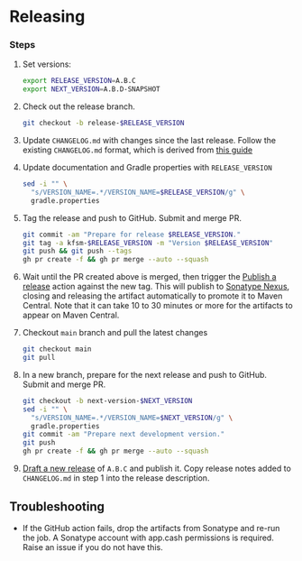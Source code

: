 Releasing
=========

### Steps

1. Set versions:

    ```sh
    export RELEASE_VERSION=A.B.C
    export NEXT_VERSION=A.B.D-SNAPSHOT
    ```

2. Check out the release branch.

    ```sh
    git checkout -b release-$RELEASE_VERSION
    ```

3. Update `CHANGELOG.md` with changes since the last release. Follow the existing `CHANGELOG.md` format, which is
derived from [this guide](https://keepachangelog.com/en/1.0.0/)

4. Update documentation and Gradle properties with `RELEASE_VERSION`

    ```sh
    sed -i "" \
      "s/VERSION_NAME=.*/VERSION_NAME=$RELEASE_VERSION/g" \
      gradle.properties
    ```

5. Tag the release and push to GitHub. Submit and merge PR.

    ```sh
    git commit -am "Prepare for release $RELEASE_VERSION."
    git tag -a kfsm-$RELEASE_VERSION -m "Version $RELEASE_VERSION"
    git push && git push --tags
    gh pr create -f && gh pr merge --auto --squash
    ``` 

6. Wait until the PR created above is merged, then trigger the
[Publish a release](https://github.com/block/kfsm/actions/workflows/Release.yml) action against the new tag.
This will publish to [Sonatype Nexus](https://oss.sonatype.org/), closing and releasing the artifact 
automatically to promote it to Maven Central. Note that it can take 10 to 30 minutes or more for the
artifacts to appear on Maven Central.

7. Checkout `main` branch and pull the latest changes

    ```sh
    git checkout main
    git pull
    ```

8. In a new branch, prepare for the next release and push to GitHub. Submit and merge PR.

    ```sh
    git checkout -b next-version-$NEXT_VERSION
    sed -i "" \
      "s/VERSION_NAME=.*/VERSION_NAME=$NEXT_VERSION/g" \
      gradle.properties
    git commit -am "Prepare next development version."
    git push
    gh pr create -f && gh pr merge --auto --squash
    ```

9. [Draft a new release](https://github.com/block/kfsm/releases/new) of `A.B.C` and publish it. Copy release 
notes added to `CHANGELOG.md` in step 1 into the release description.

## Troubleshooting

- If the GitHub action fails, drop the artifacts from Sonatype and re-run the job. A Sonatype account with app.cash permissions
    is required. Raise an issue if you do not have this.
